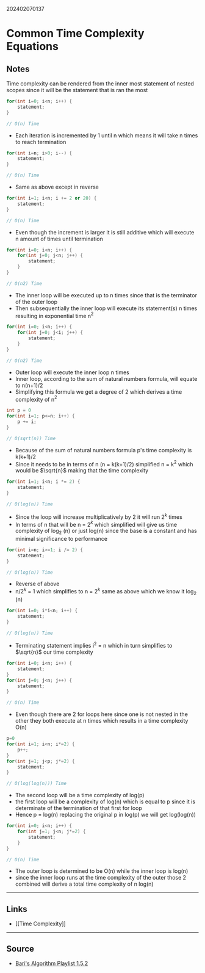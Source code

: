 202402070137
# Common Time Complexity Equations

## Notes

Time complexity can be rendered from the inner most statement of nested scopes since it will be the statement that is ran the most

```C++
for(int i=0; i<n; i++) {
	statement;
}

// O(n) Time
```
- Each iteration is incremented by 1 until n which means it will take n times to reach termination
```C++
for(int i=n; i>0; i--) {
	statement;
}

// O(n) Time
```
- Same as above except in reverse
```C++
for(int i=1; i<n; i += 2 or 20) {
	statement;
}

// O(n) Time
```
- Even though the increment is larger it is still additive which will execute n amount of times until termination
```C++
for(int i=0; i<n; i++) {
	for(int j=0; j<n; j++) {
		statement;
	}
}

// O(n2) Time
```
- The inner loop will be executed up to n times since that is the terminator of the outer loop
- Then subsequentially the inner loop will execute its statement(s) n times resulting in exponential time n$^2$
```C++
for(int i=0; i<n; i++) {
	for(int j=0; j<i; j++) {
		statement;
	}
}

// O(n2) Time
```
- Outer loop will execute the inner loop n times
- Inner loop, according to the sum of natural numbers formula, will equate to n(n+1)/2
- Simplifying this formula we get a degree of 2 which derives a time complexity of n$^2$
```C++
int p = 0
for(int i=1; p<=n; i++) {
	p += i; 
}

// O(sqrt(n)) Time
```
- Because of the sum of natural numbers formula p's time complexity is k(k+1)/2
- Since it needs to be in terms of n (n = k(k+1)/2) simplified n = k$^2$ which would be $\sqrt{n}$ making that the time complexity
```C++
for(int i=1; i<n; i *= 2) {
	statement;
}

// O(log(n)) Time
```
- Since the loop will increase multiplicatively by 2 it will run 2$^k$ times
- In terms of n that will be n = 2$^k$ which simplified will give us time complexity of log$_2$ (n) or just log(n) since the base is a constant and has minimal significance to performance
```C++
for(int i=n; i>=1; i /= 2) {
	statement;
}

// O(log(n)) Time
```
- Reverse of above
- n/2$^k$ = 1 which simplifies to n = 2$^k$ same as above which we know it log$_2$ (n)
```C++
for(int i=0; i*i<n; i++) {
	statement;
}

// O(log(n)) Time
```
- Terminating statement implies i$^2$ = n which in turn simplifies to $\sqrt{n}$ our time complexity
```C++
for(int i=0; i<n; i++) {
	statement;
}
for(int j=0; j<n; j++) {
	statement;
}

// O(n) Time
```
- Even though there are 2 for loops here since one is not nested in the other they both execute at n times which results in a time complexity O(n)
```C++
p=0
for(int i=1; i<n; i*=2) {
	p++;
}
for(int j=1; j<p; j*=2) {
	statement;
}

// O(log(log(n))) Time
```
- The second loop will be a time complexity of log(p)
- the first loop will be a complexity of log(n) which is equal to p since it is determinate of the termination of that first for loop
- Hence p = log(n) replacing the original p in log(p) we will get log(log(n))
```C++
for(int i=0; i<n; i++) {
	for(int j=1; j<n; j*=2) {
		statement;
	}
}

// O(n) Time
```
- The outer loop is determined to be O(n) while the inner loop is log(n)
- since the inner loop runs at the time complexity of the outer those 2 combined will derive a total time complexity of n log(n)

---
## Links

- [[Time Complexity]]

---

## Source

- [Bari's Algorithm Playlist 1.5.2](https://youtu.be/9SgLBjXqwd4?si=ivqdZZ1Kb6mXiuJm)